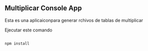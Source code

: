 ## Multiplicar Console App

Esta es una aplicaiconpara generar rchivos de tablas de 
multiplicar 

Ejecutar este comando 

```

npm install
```